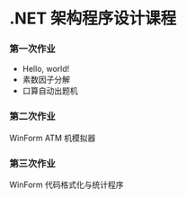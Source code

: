 # .NET 架构程序设计课程


### 第一次作业
- Hello, world!
- 素数因子分解
- 口算自动出题机

### 第二次作业
WinForm ATM 机模拟器

### 第三次作业
WinForm 代码格式化与统计程序